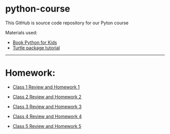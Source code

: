 # python-course

This GitHub is source code repository for our Pyton course


Materials used:
- [Book Python for Kids](https://www.amazon.com/Python-Kids-Playful-Introduction-Programming/dp/1593274076)
- [Turtle package tutorial](https://realpython.com/beginners-guide-python-turtle/)


--- 


# Homework:
- [Class 1 Review and Homework 1](homework/Homework1.md)

- [Class 2 Review and Homework 2](homework/Homework2.md)

- [Class 3 Review and Homework 3](homework/Homework3.md)

- [Class 4 Review and Homework 4](homework/Homework4.md)

- [Class 5 Review and Homework 5](homework/Homework5.md)